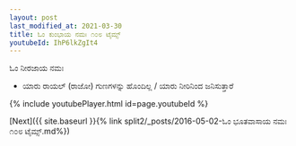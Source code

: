 ```yaml
---
layout: post
last_modified_at: 2021-03-30
title: ಓಂ ಕುಂಭಾಯ ನಮಃ ೧೦೮ ಟೈಮ್ಸ್
youtubeId: IhP6lkZgIt4
---
```

 
 
 ಓಂ ನೀರಜಾಯ ನಮಃ  
 
 -  ಯಾರು ರಾಯಲ್ (ರಾಜೋ) ಗುಣಗಳನ್ನು ಹೊಂದಿಲ್ಲ / ಯಾರು ನೀರಿನಿಂದ ಜನಿಸುತ್ತಾರೆ 
 
  
 
  
 
 
 
 
 
 


{% include youtubePlayer.html id=page.youtubeId %}
 
[Next]({{ site.baseurl }}{% link  split2/_posts/2016-05-02-ಓಂ ಭೂತವಾಸಾಯ ನಮಃ ೧೦೮ ಟೈಮ್ಸ್.md%})
 
